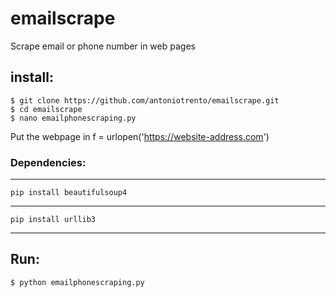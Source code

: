 # emailscrape

Scrape email or phone number in web pages

## install:

    $ git clone https://github.com/antoniotrento/emailscrape.git
    $ cd emailscrape
    $ nano emailphonescraping.py

Put the webpage in f = urlopen('https://website-address.com')

### Dependencies:
----

    pip install beautifulsoup4

----

    pip install urllib3

----

## Run:

    $ python emailphonescraping.py
